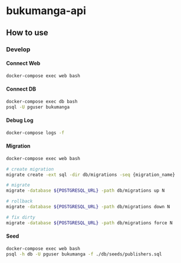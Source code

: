 # bukumanga-api

## How to use

### Develop

#### Connect Web

```sh
docker-compose exec web bash
```

#### Connect DB

```sh
docker-compose exec db bash
psql -U pguser bukumanga
```

#### Debug Log

```sh
docker-compose logs -f
```

#### Migration

```sh
docker-compose exec web bash

# create migration
migrate create -ext sql -dir db/migrations -seq {migration_name}

# migrate
migrate -database ${POSTGRESQL_URL} -path db/migrations up N

# rollback
migrate -database ${POSTGRESQL_URL} -path db/migrations down N

# fix dirty 
migrate -database ${POSTGRESQL_URL} -path db/migrations force N
```

#### Seed

```sh
docker-compose exec web bash
psql -h db -U pguser bukumanga -f ./db/seeds/publishers.sql
```

